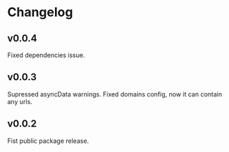 # Changelog

## v0.0.4
Fixed dependencies issue.

## v0.0.3
Supressed asyncData warnings.
Fixed domains config, now it can contain any urls.

## v0.0.2
Fist public package release.

